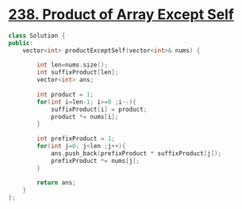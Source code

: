 # [238. Product of Array Except Self](https://leetcode.com/problems/product-of-array-except-self/)

```c++
class Solution {
public:
    vector<int> productExceptSelf(vector<int>& nums) {
        
        int len=nums.size();
        int suffixProduct[len];
        vector<int> ans;
        
        int product = 1;
        for(int i=len-1; i>=0 ;i--){
            suffixProduct[i] = product;
            product *= nums[i];
        }
        
        int prefixProduct = 1;
        for(int j=0; j<len ;j++){
            ans.push_back(prefixProduct * suffixProduct[j]);
            prefixProduct *= nums[j];
        }
        
        return ans;
    }
};
```
